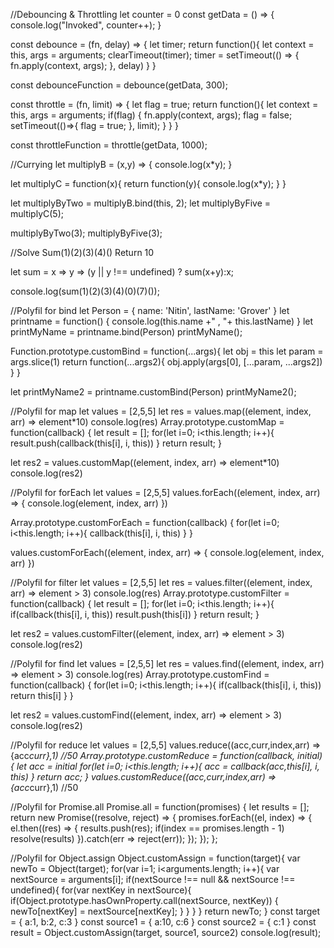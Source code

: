 //Debouncing & Throttling
let counter = 0
const getData = () => {
  console.log("Invoked", counter++);
}

const debounce = (fn, delay) => {
  let timer;
  return function(){ 
      let context = this,
      args = arguments;
     clearTimeout(timer);
       timer = setTimeout(() => {
        fn.apply(context, args);
       }, delay)
    }
  }

const debounceFunction = debounce(getData, 300);

const throttle = (fn, limit) => {
  let flag = true;
  return function(){ 
      let context = this,
      args = arguments;
    if(flag) {
      fn.apply(context, args);
      flag = false;
      setTimeout(()=>{
        flag = true;
      }, limit);
     }
    }
  }

const throttleFunction = throttle(getData, 1000);


//Currying
let multiplyB = (x,y) => {
  console.log(x*y);
}

let multiplyC = function(x){
  return function(y){
    console.log(x*y);
  }
}

let multiplyByTwo = multiplyB.bind(this, 2);
let multiplyByFive = multiplyC(5);

multiplyByTwo(3);
multiplyByFive(3);

//Solve Sum(1)(2)(3)(4)() Return 10 

let sum = x => y => (y || y !== undefined) ? sum(x+y):x;

console.log(sum(1)(2)(3)(4)(0)(7)());


//Polyfil for bind
let Person = {
  name: 'Nitin',
  lastName: 'Grover'
}
let printname = function() {
  console.log(this.name +" , "+ this.lastName)
}
let printMyName = printname.bind(Person)
printMyName();

Function.prototype.customBind = function(...args){
   let obj = this
   let param = args.slice(1)
   return function(...args2){
      obj.apply(args[0], [...param, ...args2])
   }
}


let printMyName2 = printname.customBind(Person)
printMyName2();

//Polyfil for map
let values = [2,5,5]
let res = values.map((element, index, arr) => element*10)
console.log(res)
Array.prototype.customMap = function(callback) {
  let result = [];
  for(let i=0; i<this.length; i++){
      result.push(callback(this[i], i, this))
  }
  return result;
}

let res2 = values.customMap((element, index, arr) => element*10)
console.log(res2)

//Polyfil for forEach
let values = [2,5,5]
values.forEach((element, index, arr) => {
  console.log(element, index, arr)
})

Array.prototype.customForEach = function(callback) {
  for(let i=0; i<this.length; i++){
      callback(this[i], i, this)
  }
}

values.customForEach((element, index, arr) => {
  console.log(element, index, arr)
})

//Polyfil for filter
let values = [2,5,5]
let res = values.filter((element, index, arr) => element > 3)
console.log(res)
Array.prototype.customFilter = function(callback) {
  let result = [];
  for(let i=0; i<this.length; i++){
      if(callback(this[i], i, this))
      result.push(this[i])
  }
  return result;
}

let res2 = values.customFilter((element, index, arr) => element > 3)
console.log(res2)

//Polyfil for find
let values = [2,5,5]
let res = values.find((element, index, arr) => element > 3)
console.log(res)
Array.prototype.customFind = function(callback) {
  for(let i=0; i<this.length; i++){
      if(callback(this[i], i, this))
      return this[i]
  } 
}

let res2 = values.customFind((element, index, arr) => element > 3)
console.log(res2)

//Polyfil for reduce
let values = [2,5,5]
values.reduce((acc,curr,index,arr) => {acc*curr},1) //50
Array.prototype.customReduce = function(callback, initial) {
  let acc = initial
  for(let i=0; i<this.length; i++){
     acc = callback(acc,this[i], i, this)
  } 
  return acc;
}
values.customReduce((acc,curr,index,arr) => {acc*curr},1) //50

//Polyfil for Promise.all
Promise.all = function(promises) {
  let results = [];
  return new Promise((resolve, reject) => {
      promises.forEach((el, index) => {
          el.then((res) => {
              results.push(res);
              if(index == promises.length - 1)
              resolve(results)
          }).catch(err => reject(err));
      });
  });
};

//Polyfil for Object.assign
Object.customAssign = function(target){
  var newTo = Object(target);
  for(var i=1; i<arguments.length; i++){
    var nextSource = arguments[i];
    if(nextSource !== null && nextSource !== undefined){
      for(var nextKey in nextSource){
        if(Object.prototype.hasOwnProperty.call(nextSource, nextKey)) {
          newTo[nextKey] = nextSource[nextKey];
        }
      }
    }
  }
  return newTo;
}
const target = {
  a:1,
  b:2,
  c:3
}
const source1 = {
  a:10,
  c:6
}
const source2 = {
  c:1
}
const result = Object.customAssign(target, source1, source2)
console.log(result);

